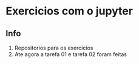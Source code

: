# Exercicios com o jupyter

## Info

1. Repositorios para os exercicios
2. Ate agora a tarefa 01 e tarefa 02 foram feitas
